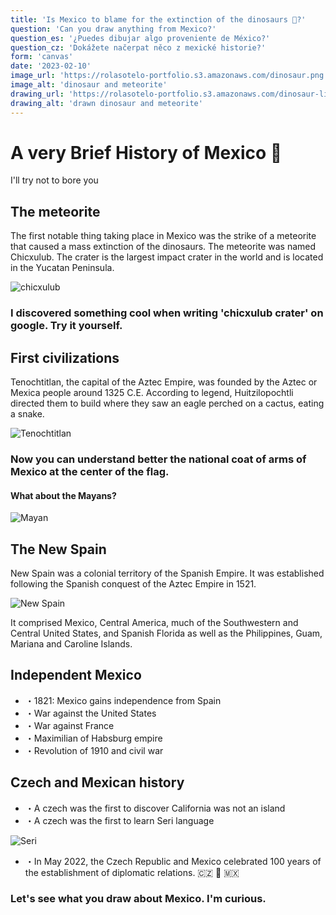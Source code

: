 ```yaml
---
title: 'Is Mexico to blame for the extinction of the dinosaurs 🦖?'
question: 'Can you draw anything from Mexico?'
question_es: '¿Puedes dibujar algo proveniente de México?'
question_cz: 'Dokážete načerpat něco z mexické historie?'
form: 'canvas'
date: '2023-02-10'
image_url: 'https://rolasotelo-portfolio.s3.amazonaws.com/dinosaur.png'
image_alt: 'dinosaur and meteorite'
drawing_url: 'https://rolasotelo-portfolio.s3.amazonaws.com/dinosaur-lines.png'
drawing_alt: 'drawn dinosaur and meteorite'
---
```


# A very Brief History of Mexico 🦕

I'll try not to bore you

## The meteorite

The first notable thing taking place in Mexico was the strike of a meteorite that caused a mass extinction of the dinosaurs. The meteorite was named Chicxulub. The crater is the largest impact crater in the world and is located in the Yucatan Peninsula.

![chicxulub](https://rolasotelo-portfolio.s3.amazonaws.com/Chicxulubcrater.jpg)

### I discovered something cool when writing 'chicxulub crater' on google. Try it yourself.

## First civilizations

Tenochtitlan, the capital of the Aztec Empire, was founded by the Aztec or Mexica people around 1325 C.E. According to legend, Huitzilopochtli directed them to build where they saw an eagle perched on a cactus, eating a snake.

![Tenochtitlan](https://rolasotelo-portfolio.s3.amazonaws.com/tenochtitlan.jpg)

### Now you can understand better the national coat of arms of Mexico at the center of the flag.

#### What about the Mayans?

![Mayan](https://rolasotelo-portfolio.s3.amazonaws.com/MundoMaya-Pamphlet.jpg)

## The New Spain

New Spain was a colonial territory of the Spanish Empire. It was established following the Spanish conquest of the Aztec Empire in 1521.

![New Spain](https://rolasotelo-portfolio.s3.amazonaws.com/virreinato.jpg)

It comprised Mexico, Central America, much of the Southwestern and Central United States, and Spanish Florida as well as the Philippines, Guam, Mariana and Caroline Islands.

## Independent Mexico

* ・1821: Mexico gains independence from Spain
* ・War against the United States
* ・War against France
* ・Maximilian of Habsburg empire
* ・Revolution of 1910 and civil war

## Czech and Mexican history

* ・A czech was the first to discover California was not an island
* ・A czech was the first to learn Seri language

![Seri](https://rolasotelo-portfolio.s3.amazonaws.com/seri-woman.jpg)

* ・In May 2022, the Czech Republic and Mexico celebrated 100 years of the establishment of diplomatic relations. 🇨🇿 💜 🇲🇽


### Let's see what you draw about Mexico. I'm curious.